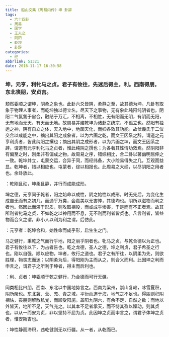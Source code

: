 ```yaml
---
title: 船山文集《周易内传》坤 卦辞
tags:
  - 六十四卦
  - 周易
  - 国学
  - 王夫之
  - 阴阳
  - 乾坤
  - 卦辞
categories:
  - 经
abbrlink: 51321
date: 2016-11-17 16:30:58
---
```


### 坤，元亨，利牝马之贞。君子有攸往，先迷后得主，利。西南得朋，东北丧朋，安贞吉。

颓然委顺之谓坤，阴柔之象也。此卦六爻皆阴，柔静之至，故其德为坤。凡卦有取象于物理人事者，而乾坤独以德立名，尽天下之事物，无有象此纯阳纯阴者也。阴阳二气氤氲于宙合，融结于万汇，不相离，不相胜，无有阳而无阴，有阴而无阳，无有地而无天，有天而无地。故周易并建乾坤为诸卦之统宗，不孤立也。然阳有独运之神，阴有自立之体，天入地中，地函天化，而抑各效其功能。故伏羲氏于二仪交合以成能之中，摘出其阳之成象者，以为六画之乾，而文王因系之辞，谓道之元亨利贞者，皆此纯阳之撰也；摘出其阴之成形者，以为六画之坤，而文王因系之辞，谓道有元亨利牝马之贞者，惟此纯阴之撰也；为各著其性情功效焉。然阴阳非有偏至之时，刚柔非有偏成之物。故周易之序，错综相比，合二卦以著幽明屈伸之一致。乾坤并立，屯蒙交运，合异于同，而经纬备，大小险易得失之几，互观而益显。乾坤者，错以相应也。屯蒙者，综以相报也。此周易之大纲，以尽阴阳之用者也。余卦放此。  

<pre class="prettyprint">：乾刚且动，坤柔且静，并行而成能成形。</pre>

坤之德，元亨同于乾者，阳之始命以成性，阴之始性以成形，时无先后，为变化生成自无而有之初几，而通乎万类，会嘉美以无害悖，其德均也。阴所以滋物而利之者也。然因此而滞于形质，则攻取相役，而或成乎惨害，于是而有不正者焉。故其所利者牝马之贞，不如乾之以神用而不息，无不利而利者皆贞也。凡言利者，皆益物而合义之谓，非小人以利为利之谓，后仿此。  

<pre class="prettyprint">：元亨者：乾坤合和，始性命而成乎形，启生生之门。</pre>

马之健行，秉乾之气而行乎地，阳之丽乎阴者也。牝马之贞，与乾合德以为正也。君子有攸往以下，为占者告也。乾之龙德，圣人之德，坤之利贞，君子希圣之行也。刚以自强，顺以应物，坤者，攸行之道也。君子之有所往，以阴柔为先，则欲胜理，物丧志而迷；以阴柔为后，得阳刚为主而从之，则合义而利。此因坤之利而申言之，谓君子之所利于坤者，得主而后利也。  

<pre class="prettyprint">：利、贞者：坤委顺于乾之健行，乃合德而可行无疆。</pre>

同类相比曰朋，西南、东北以中国地势言之。西南为梁州，崇山复岭，冰雪夏积，阴所聚也。东北冀、营、兖、青之域，平衍而迤于海，地气之不足也。得朋则积阴相怙，丧朋则解散私党，而顺受阳施。盖阳九阴六，有余不足，自然之数；而地以外皆天，地所不足，天气充之。以其本不足者承天，而不恃其盈以躁动，则其贞也，以从一而安为贞，非以坚持不屈为贞。此因坤之贞而申言之，谓君子体坤之贞者，惟安斯吉也。  

<pre class="prettyprint">：坤性静而滞积，违乾健则无以行疆。从一者，从乾而已。</pre>